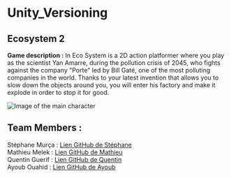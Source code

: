 # Unity_Versioning

## Ecosystem 2

**Game description :** In Eco System is a 2D action platformer where you play as the scientist Yan Amarre, during the pollution crisis of 2045, who fights against the company "Porte" 
led by Bill Gaté, one of the most polluting companies in the world. Thanks to your latest invention that allows you to slow down the objects around you, you will enter his factory 
and make it explode in order to stop it for good. 

![Image of the main character](file:///C:/Users/MatLe/OneDrive%20-%20De%20Vinci/IIM%20ANNEE%203/Git_Hub_Kraken/images_README/Scientifique.png)



## Team Members : 

Stéphane Murça : [Lien GitHub de Stéphane](https://github.com/Stephane1902)  
Mathieu Melek :  [Lien GitHub de Mathieu](https://github.com/AxolotlTropKawai)  
Quentin Guerif : [Lien GitHub de Quentin](https://github.com/Winchhh)  
Ayoub Ouahid : [Lien GitHub de Ayoub](https://github.com/oayouub)  
